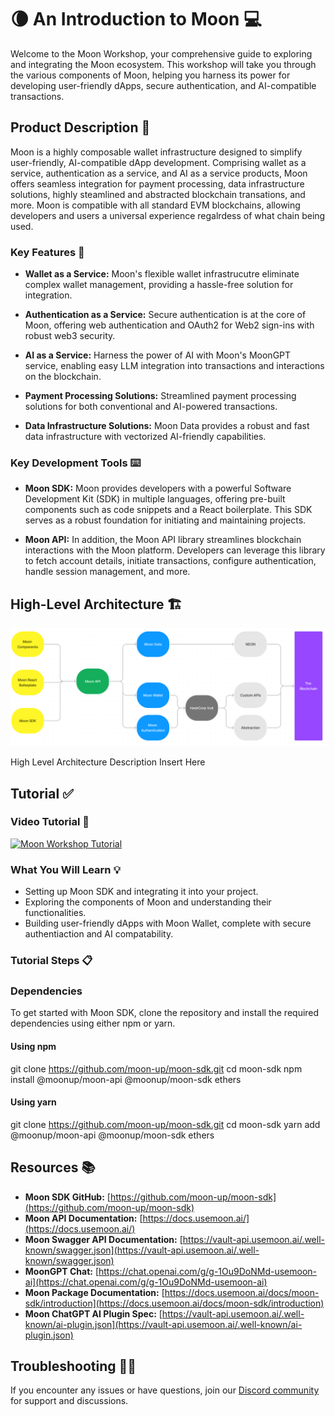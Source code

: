 #  🌘 An Introduction to Moon 💻

Welcome to the Moon Workshop, your comprehensive guide to exploring and integrating the Moon ecosystem. This workshop will take you through the various components of Moon, helping you harness its power for developing user-friendly dApps, secure authentication, and AI-compatible transactions.

## Product Description 🧩

Moon is a highly composable wallet infrastructure designed to simplify user-friendly, AI-compatible dApp development. Comprising wallet as a service, authentication as a service, and AI as a service products, Moon offers seamless integration for payment processing, data infrastructure solutions, highly steamlined and abstracted blockchain transations, and more. Moon is compatible with all standard EVM blockchains, allowing developers and users a universal experience regalrdess of what chain being used.

### Key Features 🚀

- **Wallet as a Service:** Moon's flexible wallet infrastrucutre eliminate complex wallet management, providing a hassle-free solution for integration.

- **Authentication as a Service:** Secure authentication is at the core of Moon, offering web authentication and OAuth2 for Web2 sign-ins with robust web3 security.

- **AI as a Service:** Harness the power of AI with Moon's MoonGPT service, enabling easy LLM integration into transactions and interactions on the blockchain.

- **Payment Processing Solutions:** Streamlined payment processing solutions for both conventional and AI-powered transactions.

- **Data Infrastructure Solutions:** Moon Data provides a robust and fast data infrastructure with vectorized AI-friendly capabilities.

### Key Development Tools ⌨️

- **Moon SDK:** Moon provides developers with a powerful Software Development Kit (SDK) in multiple languages, offering pre-built components such as code snippets and a React boilerplate. This SDK serves as a robust foundation for initiating and maintaining projects.

- **Moon API:** In addition, the Moon API library streamlines blockchain interactions with the Moon platform. Developers can leverage this library to fetch account details, initiate transactions, configure authentication, handle session management, and more.

## High-Level Architecture 🏗️

![Moon High-Level Architecture](https://github.com/0xBcamp/Moon-Tutorial/blob/main/moon_flowchart.png)

High Level Architecture Description Insert Here

## Tutorial ✅

### Video Tutorial 🎥

[![Moon Workshop Tutorial](link-to-tutorial-video-thumbnail)](link-to-tutorial-video)

### What You Will Learn 💡

- Setting up Moon SDK and integrating it into your project.
- Exploring the components of Moon and understanding their functionalities.
- Building user-friendly dApps with Moon Wallet, complete with secure authentiaction and AI compatability.

### Tutorial Steps 📋

### Dependencies

To get started with Moon SDK, clone the repository and install the required dependencies using either npm or yarn.

#### Using npm

git clone https://github.com/moon-up/moon-sdk.git
cd moon-sdk
npm install @moonup/moon-api @moonup/moon-sdk ethers

#### Using yarn

git clone https://github.com/moon-up/moon-sdk.git
cd moon-sdk
yarn add @moonup/moon-api @moonup/moon-sdk ethers

## Resources 📚

- **Moon SDK GitHub:** [https://github.com/moon-up/moon-sdk](https://github.com/moon-up/moon-sdk)
- **Moon API Documentation:** [https://docs.usemoon.ai/](https://docs.usemoon.ai/)
-  **Moon Swagger API Documentation:** [https://vault-api.usemoon.ai/.well-known/swagger.json](https://vault-api.usemoon.ai/.well-known/swagger.json)
- **MoonGPT Chat:** [https://chat.openai.com/g/g-1Ou9DoNMd-usemoon-ai](https://chat.openai.com/g/g-1Ou9DoNMd-usemoon-ai)
- **Moon Package Documentation:** [https://docs.usemoon.ai/docs/moon-sdk/introduction](https://docs.usemoon.ai/docs/moon-sdk/introduction)
- **Moon ChatGPT AI Plugin Spec:** [https://vault-api.usemoon.ai/.well-known/ai-plugin.json](https://vault-api.usemoon.ai/.well-known/ai-plugin.json)

## Troubleshooting 👯‍♂️

If you encounter any issues or have questions, join our [Discord community](link-to-discord) for support and discussions.
